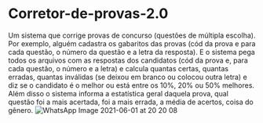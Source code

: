# Corretor-de-provas-2.0

 Um sistema que corrige provas de concurso (questões de múltipla escolha).
Por exemplo, alguém cadastra os gabaritos das provas (cód da prova e para cada questão, o número da questão e a letra da resposta).
E o sistema pega todos os arquivos com as respostas dos candidatos (cód da prova e, para cada questão, o número e a letra) e calcula quantas certas,
quantas erradas, quantas inválidas (se deixou em branco ou colocou outra letra) e diz se o candidato é o melhor ou está entre os 10%, 20% ou 50% melhores.
Além disso o sistema informa a estatística geral daquela prova, qual questão foi a mais acertada, foi a mais errada, a média de acertos, coisa do gênero.
![WhatsApp Image 2021-06-01 at 20 20 08](https://user-images.githubusercontent.com/70041126/121115617-ba31cd00-c7eb-11eb-83da-320934d22260.jpeg)
